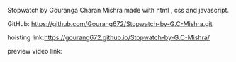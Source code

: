Stopwatch by Gouranga Charan Mishra made with html , css and javascript.

GitHub: https://github.com/Gourang672/Stopwatch-by-G.C-Mishra.git

hoisting link:https://gourang672.github.io/Stopwatch-by-G.C-Mishra/

preview video link:
